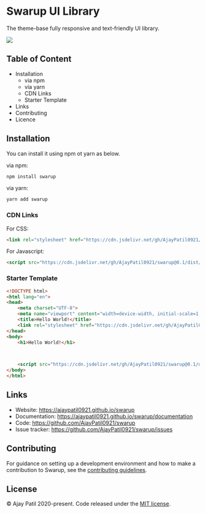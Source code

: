 # Swarup UI Library
The theme-base fully responsive and text-friendly UI library.

[![](https://data.jsdelivr.com/v1/package/gh/AjayPatil0921/swarup/badge)](https://www.jsdelivr.com/package/gh/AjayPatil0921/swarup)


## Table of Content
- Installation
    - via npm
    - via yarn
    - CDN Links
    - Starter Template
- Links
- Contributing
- Licence


## Installation
You can install it using npm ot yarn as below.

via npm:
```bash
npm install swarup
```
via yarn:
```bash
yarn add swarup
```

### CDN Links
For CSS:
```html
<link rel="stylesheet" href="https://cdn.jsdelivr.net/gh/AjayPatil0921/swarup@0.1/dist/CSS/swarup.min.css">
```

For Javascript:
```html
<script src="https://cdn.jsdelivr.net/gh/AjayPatil0921/swarup@0.1/dist/JS/swarup.min.js"></script>
```

### Starter Template

```html
<!DOCTYPE html>
<html lang="en">
<head>
    <meta charset="UTF-8">
    <meta name="viewport" content="width=device-width, initial-scale=1.0">
    <title>Hello World!</title>
    <link rel="stylesheet" href="https://cdn.jsdelivr.net/gh/AjayPatil0921/swarup@0.1/dist/CSS/swarup.min.css">
</head>
<body>
    <h1>Hello World!</h1>


    
    <script src="https://cdn.jsdelivr.net/gh/AjayPatil0921/swarup@0.1/dist/JS/swarup.min.js"></script>
</body>
</html>
```

## Links

* Website: https://ajaypatil0921.github.io/swarup
* Documentation: https://ajaypatil0921.github.io/swarup/documentation
* Code: https://github.com/AjayPatil0921/swarup
* Issue tracker: https://github.com/AjayPatil0921/swarup/issues

## Contributing
For guidance on setting up a development environment and how to make a contribution to Swarup, see the [contributing guidelines](https://github.com/AjayPatil0921/swarup/blob/master/CONTRIBUTING.md).


## License
&copy; Ajay Patil 2020-present. Code released under the [MIT license](https://github.com/AjayPatil0921/swarup/blob/master/LICENSE).
